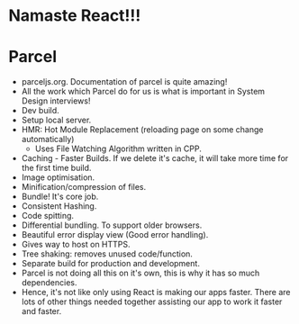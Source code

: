 # Namaste React!!!

# Parcel
 - parceljs.org. Documentation of parcel is quite amazing!
 - All the work which Parcel do for us is what is important in System Design interviews!
 - Dev build.
 - Setup local server.
 - HMR: Hot Module Replacement (reloading page on some change automatically)
    - Uses File Watching Algorithm written in CPP.
 - Caching - Faster Builds. If we delete it's cache, it will take more time for the first time build.
 - Image optimisation.
 - Minification/compression of files.
 - Bundle! It's core job.
 - Consistent Hashing.
 - Code spitting.
 - Differential bundling. To support older browsers.
 - Beautiful error display view (Good error handling).
 - Gives way to host on HTTPS.
 - Tree shaking: removes unused code/function.
 - Separate build for production and development.
 - Parcel is not doing all this on it's own, this is why it has so much dependencies.
 - Hence, it's not like only using React is making our apps faster. There are lots of other things needed together assisting our app to work it faster and faster.
 